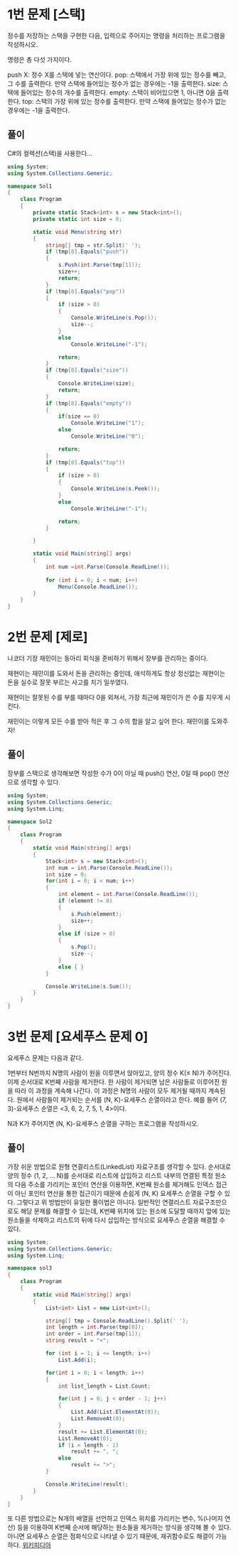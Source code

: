 # 1번 문제 [스택]
정수를 저장하는 스택을 구현한 다음, 입력으로 주어지는 명령을 처리하는 프로그램을 작성하시오.

명령은 총 다섯 가지이다.

push X: 정수 X를 스택에 넣는 연산이다.
pop: 스택에서 가장 위에 있는 정수를 빼고, 그 수를 출력한다. 만약 스택에 들어있는 정수가 없는 경우에는 -1을 출력한다.
size: 스택에 들어있는 정수의 개수를 출력한다.
empty: 스택이 비어있으면 1, 아니면 0을 출력한다.
top: 스택의 가장 위에 있는 정수를 출력한다. 만약 스택에 들어있는 정수가 없는 경우에는 -1을 출력한다.

## 풀이
C#의 컬렉션(스택)을 사용한다...
```csharp
using System;
using System.Collections.Generic;

namespace Sol1
{
    class Program
    {
        private static Stack<int> s = new Stack<int>();
        private static int size = 0;

        static void Menu(string str)
        {
            string[] tmp = str.Split(' ');
            if (tmp[0].Equals("push"))
            {
                s.Push(int.Parse(tmp[1]));
                size++;
                return;
            }
            if (tmp[0].Equals("pop"))
            {
                if (size > 0)
                {
                    Console.WriteLine(s.Pop());
                    size--;
                }
                else
                    Console.WriteLine("-1");

                return;
            }
            if (tmp[0].Equals("size"))
            {
                Console.WriteLine(size);
                return;
            }
            if (tmp[0].Equals("empty"))
            {
                if(size == 0)
                    Console.WriteLine("1");
                else
                    Console.WriteLine("0");

                return;
            }
            if (tmp[0].Equals("top"))
            {
                if (size > 0)
                {
                    Console.WriteLine(s.Peek());
                }
                else
                    Console.WriteLine("-1");

                return;
            }

        }

        static void Main(string[] args)
        {
            int num =int.Parse(Console.ReadLine());
            
            for (int i = 0; i < num; i++)
                Menu(Console.ReadLine());
        }
    }
}
```

# 2번 문제 [제로]
나코더 기장 재민이는 동아리 회식을 준비하기 위해서 장부를 관리하는 중이다.

재현이는 재민이를 도와서 돈을 관리하는 중인데, 애석하게도 항상 정신없는 재현이는 돈을 실수로 잘못 부르는 사고를 치기 일쑤였다.

재현이는 잘못된 수를 부를 때마다 0을 외쳐서, 가장 최근에 재민이가 쓴 수를 지우게 시킨다.

재민이는 이렇게 모든 수를 받아 적은 후 그 수의 합을 알고 싶어 한다. 재민이를 도와주자!

## 풀이
장부를 스택으로 생각해보면 작성한 수가 0이 아닐 때 push() 연산, 0일 때 pop() 연산으로 생각할 수 있다.
```csharp
using System;
using System.Collections.Generic;
using System.Linq;

namespace Sol2
{
    class Program
    {
        static void Main(string[] args)
        {
            Stack<int> s = new Stack<int>();
            int num = int.Parse(Console.ReadLine());
            int size = 0;
            for(int i = 0; i < num; i++)
            {
                int element = int.Parse(Console.ReadLine());
                if (element != 0)
                {
                    s.Push(element);
                    size++;
                }
                else if (size > 0)
                {
                    s.Pop();
                    size--;
                }
                else { }
            }

            Console.WriteLine(s.Sum());
        }
    }
}
```

# 3번 문제 [요세푸스 문제 0]
요세푸스 문제는 다음과 같다.

1번부터 N번까지 N명의 사람이 원을 이루면서 앉아있고, 양의 정수 K(≤ N)가 주어진다. 이제 순서대로 K번째 사람을 제거한다. 한 사람이 제거되면 남은 사람들로 이루어진 원을 따라 이 과정을 계속해 나간다. 이 과정은 N명의 사람이 모두 제거될 때까지 계속된다. 원에서 사람들이 제거되는 순서를 (N, K)-요세푸스 순열이라고 한다. 예를 들어 (7, 3)-요세푸스 순열은 <3, 6, 2, 7, 5, 1, 4>이다.

N과 K가 주어지면 (N, K)-요세푸스 순열을 구하는 프로그램을 작성하시오.

## 풀이
가장 쉬운 방법으로 원형 연결리스트(LinkedList) 자료구조를 생각할 수 있다. 순서대로 양의 정수 (1, 2, ... N)를 순서대로 리스트에 삽입하고 리스트 내부의 연결된 특정 원소의 다음 주소를 
가리키는 포인터 연산을 이용하면, K번째 원소를 제거해도 인덱스 접근이 아닌 포인터 연산을 통한 접근이기 때문에 손쉽게 (N, K) 요세푸스 순열을 구할 수 있다.
그렇다고 위 방법만이 유일한 풀이법은 아니다. 일반적인 연결리스트 자료구조만으로도 해당 문제를 해결할 수 있는데, K번째 위치에 있는 원소에 도달할 때까지 앞에 있는 원소들을 삭제하고 리스트의
뒤에 다시 삽입하는 방식으로 요세푸스 순열을 해결할 수 있다.
```csharp
using System;
using System.Collections.Generic;
using System.Linq;

namespace sol3
{
    class Program
    {
        static void Main(string[] args)
        {
            List<int> List = new List<int>();

            string[] tmp = Console.ReadLine().Split(' ');
            int length = int.Parse(tmp[0]);
            int order = int.Parse(tmp[1]);
            string result = "<";

            for (int i = 1; i <= length; i++)
                List.Add(i);

            for(int i = 0; i < length; i++)
            {
                int list_length = List.Count;

                for(int j = 0; j < order - 1; j++)
                {
                    List.Add(List.ElementAt(0));
                    List.RemoveAt(0);
                }
                result += List.ElementAt(0);
                List.RemoveAt(0);
                if (i < length - 1)
                    result += ", ";
                else
                    result += ">";
            }

            Console.WriteLine(result);
        }
    }
}
```
또 다른 방법으로는 N개의 배열을 선언하고 인덱스 위치를 가리키는 변수, %(나머지 연산) 등을 이용하여 K번째 순서에 해당하는 원소들을 제거하는 방식을 생각해 볼 수 있다.
아니면 요세푸스 순열은 점화식으로 나타낼 수 있기 때문에, 재귀함수로도 해결이 가능하다.
[위키피디아](https://ko.wikipedia.org/wiki/%EC%9A%94%EC%84%B8%ED%91%B8%EC%8A%A4_%EB%AC%B8%EC%A0%9C)
